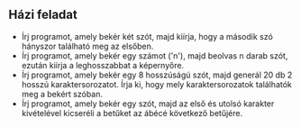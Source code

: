 Házi feladat
----------
* Írj programot, amely bekér két szót, majd kiírja, hogy a második szó hányszor található meg az elsőben.
* Írj programot, amely bekér egy számot ('n'), majd beolvas n darab szót, ezután kiírja a leghosszabbat a képernyőre.
* Írj programot, amely bekér egy 8 hosszúságú szót, majd generál 20 db 2 hosszú karaktersorozatot. Írja ki, hogy mely karaktersorozatok találhatók meg a bekért szóban.
* Írj programot, amely bekér egy szót, majd az első és utolsó karakter kivételével kicseréli a betűket az ábécé következő betűjére.
